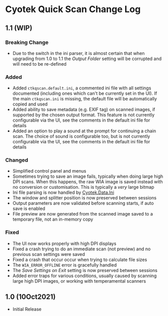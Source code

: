 # Cyotek Quick Scan Change Log

## 1.1 (WIP)

### Breaking Change

* Due to the switch in the ini parser, it is almost certain that
  when upgrading from 1.0 to 1.1 the _Output Folder_ setting
  will be corrupted and will need to be re-defined

### Added

* Added `ctkqscan.default.ini`, a commented ini file with all
  settings documented (including ones which can't be currently
  set in the UI). If the main `ctkqscan.ini` is missing, the
  default file will be automatically copied and used
* Added ability to save metadata (e.g. EXIF tag) on scanned
  images, if supported by the chosen output format. This feature
  is not currently configurable via the UI, see the comments in
  the default ini file for details
* Added an option to play a sound at the prompt for continuing a
  chain scan. The choice of sound is configurable too, but is
  not currently configurable via the UI, see the comments in the
  default ini file for details

### Changed

* Simplified control panel and menus
* Sometimes trying to save an image fails, typically when doing
  large high DPI scans. When this happens, the raw WIA image is
  saved instead with no conversion or customisation. This is
  typically a _very_ large bitmap
* Ini file parsing is now handled by [Cyotek.Data.Ini][ini]
* The window and splitter position is now preserved between
  sessions
* Output parameters are now validated before scanning starts, if
  auto save is enabled
* File preview are now generated from the scanned image saved to
  a temporary file, not an in-memory copy

### Fixed

* The UI now works properly with high DPI displays
* Fixed a crash trying to do an immediate scan (not preview) and
  no previous scan settings were saved
* Fixed a crash that occur occur when trying to calculate file
  sizes
* The `WIA_ERROR_OFFLINE` error is gracefully handled
* The _Save Settings on Exit_ setting is now preserved between
  sessions
* Added error traps for various conditions, usually caused by
  scanning large high DPI images, or working with temperamental
  scanners

## 1.0 (10Oct2021)

* Initial Release

[ini]: https://github.com/cyotek/Cyotek.Data.Ini
